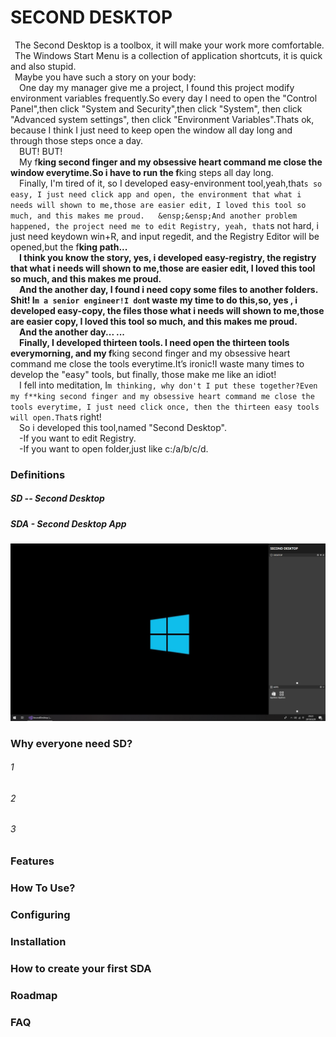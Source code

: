 # SECOND DESKTOP

&ensp;The Second Desktop is a toolbox, it will make your work more comfortable.
&ensp;The Windows Start Menu is a collection of application shortcuts, it is quick and also stupid.  
&ensp;Maybe you have such a story on your body:  
&ensp;&ensp;One day my manager give me a project, I found this project modify environment variables frequently.So every day I need to open the "Control Panel",then click "System and Security",then click "System", then click "Advanced system settings", then click "Environment Variables".Thats ok, because I think I just need to keep open the window all day long and through those steps once a day.   
&ensp;&ensp;BUT! BUT!  
&ensp;&ensp;My f**king second finger and my obsessive heart command me close the window everytime.So i have to run the f**king steps all day long.  
&ensp;&ensp;Finally, I'm tired of it, so I developed easy-environment tool,yeah,that`s so easy, I just need click app and open, the environment that what i needs will shown to me,those are easier edit, I loved this tool so much, and this makes me proud.  
&ensp;&ensp;And another problem happened, the project need me to edit Registry, yeah, that`s not hard, i just need keydown win+R, and input regedit, and the Registry Editor will be opened,but the f**king path...  
&ensp;&ensp;I think you know the story, yes, i developed easy-registry, the registry that what i needs will shown to me,those are easier edit, I loved this tool so much, and this makes me proud.  
&ensp;&ensp;And the another day, I found i need copy some files to another folders. Shit! I`m a senior engineer!I don`t waste my time to do this,so, yes , i developed easy-copy, the files those what i needs will shown to me,those are easier copy, I loved this tool so much, and this makes me proud.  
&ensp;&ensp;And the another day... ...  
&ensp;&ensp;Finally, I developed thirteen tools. I need open the thirteen tools everymorning, and my f**king second finger and my obsessive heart command me close the tools everytime.It’s ironic!I waste many times to develop the "easy" tools, but finally, those make me like an idiot!  
&ensp;&ensp;I fell into meditation, I`m thinking, why don't I put these together?Even my f**king second finger and my obsessive heart command me close the tools everytime, I just need click once, then the thirteen easy tools will open.That`s right!  
&ensp;&ensp;So i developed this tool,named "Second Desktop".  
&ensp;&ensp;-If you want to edit Registry.  
&ensp;&ensp;-If you want to open folder,just like c:/a/b/c/d.  
### Definitions
##### SD -- Second Desktop
##### SDA - Second Desktop App
![SecondDesktop](https://raw.githubusercontent.com/Mingxuel/SecondDesktop/master/BlogResource/SecondDesktop.png)
### Why everyone need SD?
###### 1
###### 2
###### 3

### Features

### How To Use?


### Configuring

### Installation

### How to create your first SDA

### Roadmap

### FAQ

